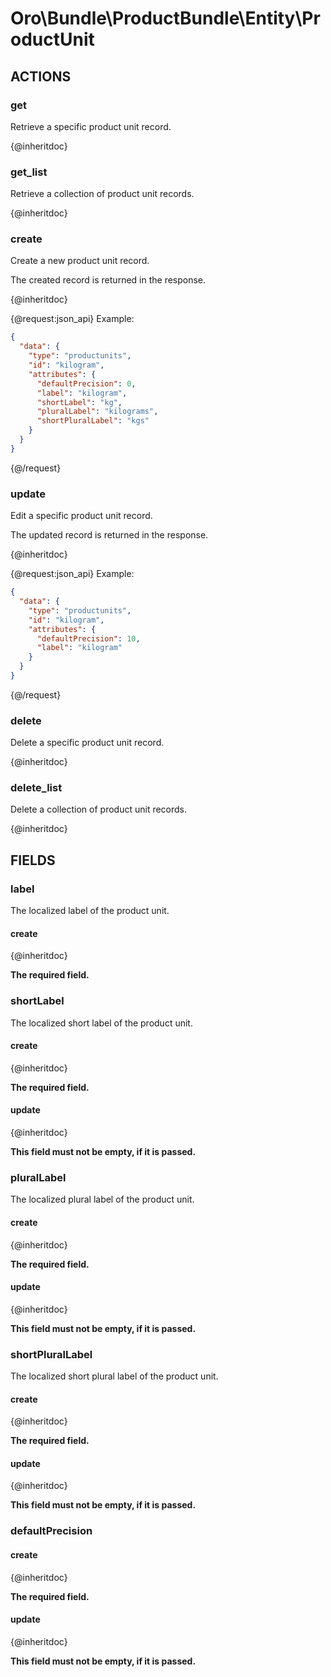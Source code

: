# Oro\Bundle\ProductBundle\Entity\ProductUnit

## ACTIONS

### get

Retrieve a specific product unit record.

{@inheritdoc}

### get_list

Retrieve a collection of product unit records.

{@inheritdoc}

### create

Create a new product unit record.

The created record is returned in the response.

{@inheritdoc}

{@request:json_api}
Example:

```JSON
{
  "data": {
    "type": "productunits",
    "id": "kilogram",
    "attributes": {
      "defaultPrecision": 0,
      "label": "kilogram",
      "shortLabel": "kg",
      "pluralLabel": "kilograms",
      "shortPluralLabel": "kgs"
    }
  }
}
```
{@/request}

### update

Edit a specific product unit record.

The updated record is returned in the response.

{@inheritdoc}

{@request:json_api}
Example:

```JSON
{
  "data": {
    "type": "productunits",
    "id": "kilogram",
    "attributes": {
      "defaultPrecision": 10,
      "label": "kilogram"
    }
  }
}
```
{@/request}

### delete

Delete a specific product unit record.

{@inheritdoc}

### delete_list

Delete a collection of product unit records.

{@inheritdoc}

## FIELDS

### label

The localized label of the product unit.

#### create

{@inheritdoc}

**The required field.**

### shortLabel

The localized short label of the product unit.

#### create

{@inheritdoc}

**The required field.**

#### update

{@inheritdoc}

**This field must not be empty, if it is passed.**

### pluralLabel

The localized plural label of the product unit.

#### create

{@inheritdoc}

**The required field.**

#### update

{@inheritdoc}

**This field must not be empty, if it is passed.**

### shortPluralLabel

The localized short plural label of the product unit.

#### create

{@inheritdoc}

**The required field.**

#### update

{@inheritdoc}

**This field must not be empty, if it is passed.**

### defaultPrecision

#### create

{@inheritdoc}

**The required field.**

#### update

{@inheritdoc}

**This field must not be empty, if it is passed.**
